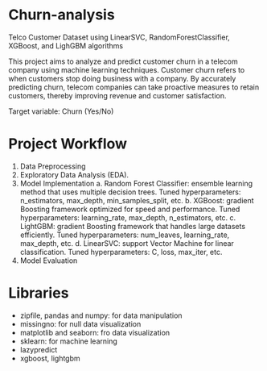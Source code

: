 # Churn-analysis
Telco Customer Dataset using LinearSVC, RandomForestClassifier, XGBoost, and LighGBM algorithms

This project aims to analyze and predict customer churn in a telecom company using machine learning techniques. Customer churn refers to when customers stop doing business with a company. By accurately predicting churn, telecom companies can take proactive measures to retain customers, thereby improving revenue and customer satisfaction.

Target variable: Churn (Yes/No)

# Project Workflow
1. Data Preprocessing
2. Exploratory Data Analysis (EDA).
3. Model Implementation
  a. Random Forest Classifier: ensemble learning method that uses multiple decision trees. Tuned hyperparameters: n_estimators, max_depth, min_samples_split, etc.
  b. XGBoost: gradient Boosting framework optimized for speed and performance. Tuned hyperparameters: learning_rate, max_depth, n_estimators, etc.
  c. LightGBM: gradient Boosting framework that handles large datasets efficiently. Tuned hyperparameters: num_leaves, learning_rate, max_depth, etc.
  d. LinearSVC: support Vector Machine for linear classification. Tuned hyperparameters: C, loss, max_iter, etc.
4. Model Evaluation

# Libraries
- zipfile, pandas and numpy: for data manipulation
- missingno: for null data visualization
- matplotlib and seaborn: fro data visualization
- sklearn: for machine learning
- lazypredict
- xgboost, lightgbm
